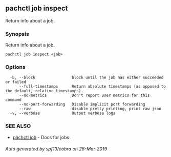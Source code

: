 ## pachctl job inspect

Return info about a job.

### Synopsis


Return info about a job.

```
pachctl job inspect <job>
```

### Options

```
  -b, --block                block until the job has either succeeded or failed
      --full-timestamps      Return absolute timestamps (as opposed to the default, relative timestamps).
      --no-metrics           Don't report user metrics for this command
      --no-port-forwarding   Disable implicit port forwarding
      --raw                  disable pretty printing, print raw json
  -v, --verbose              Output verbose logs
```

### SEE ALSO
* [pachctl job](pachctl_job.md)	 - Docs for jobs.

###### Auto generated by spf13/cobra on 28-Mar-2019
